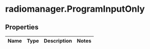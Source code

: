 # radiomanager.ProgramInputOnly

## Properties

Name | Type | Description | Notes
------------ | ------------- | ------------- | -------------


